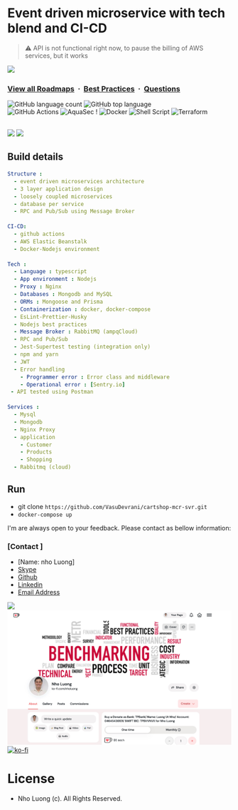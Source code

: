 # Event driven microservice with tech blend and CI-CD
> ⚠️ API is not functional right now, to pause the billing of AWS services, but it works

![](https://i.imgur.com/waxVImv.png)
### [View all Roadmaps](https://github.com/nholuongut/all-roadmaps) &nbsp;&middot;&nbsp; [Best Practices](https://github.com/nholuongut/all-roadmaps/blob/main/public/best-practices/) &nbsp;&middot;&nbsp; [Questions](https://www.linkedin.com/in/nholuong/)

![GitHub language count](https://img.shields.io/github/languages/count/ashleymichaelwilliams/aws-sandbox) ![GitHub top language](https://img.shields.io/github/languages/top/ashleymichaelwilliams/aws-sandbox)<br>
![GitHub Actions](https://img.shields.io/badge/github%20actions-%232671E5.svg?style=for-the-badge&logo=githubactions&logoColor=white) ![AquaSec](https://img.shields.io/badge/aqua-%231904DA.svg?style=for-the-badge&logo=aqua&logoColor=#0018A8) !
![Docker](https://img.shields.io/badge/docker-%230db7ed.svg?style=for-the-badge&logo=docker&logoColor=white) ![Shell Script](https://img.shields.io/badge/shell_script-%23121011.svg?style=for-the-badge&logo=gnu-bash&logoColor=white) ![Terraform](https://img.shields.io/badge/terraform-%235835CC.svg?style=for-the-badge&logo=terraform&logoColor=white)
<br>
</br>

<img src="https://user-images.githubusercontent.com/101383635/235835542-ca1ff6df-8516-49a0-ac4a-e779ccd9c48b.png" width=700/>
<img src="https://user-images.githubusercontent.com/101383635/236002694-81b05db8-4423-4d9e-ac18-0aa2338729d8.png" width=700/>



## Build details

```yaml
Structure :
  - event driven microservices architecture
  - 3 layer application design
  - loosely coupled microservices
  - database per service
  - RPC and Pub/Sub using Message Broker
  
CI-CD:
  - github actions
  - AWS Elastic Beanstalk
  - Docker-Nodejs environment
  
Tech :
  - Language : typescript
  - App environment : Nodejs
  - Proxy : Nginx
  - Databases : Mongodb and MySQL
  - ORMs : Mongoose and Prisma
  - Containerization : docker, docker-compose
  - EsLint-Prettier-Husky
  - Nodejs best practices
  - Message Broker : RabbitMQ (ampqCloud)
  - RPC and Pub/Sub
  - Jest-Supertest testing (integration only)
  - npm and yarn
  - JWT
  - Error handling
    - Programmer error : Error class and middleware
    - Operational error : [Sentry.io]
 - API tested using Postman

Services :
  - Mysql
  - Mongodb
  - Nginx Proxy
  - application
    - Customer
    - Products
    - Shopping
  - Rabbitmq (cloud)
```

## Run
- git clone `https://github.com/VasuDevrani/cartshop-mcr-svr.git`
- `docker-compose up`

I'm are always open to your feedback.  Please contact as bellow information:
### [Contact ]
* [Name: nho Luong]
* [Skype](luongutnho_skype)
* [Github](https://github.com/nholuongut/)
* [Linkedin](https://www.linkedin.com/in/nholuong/)
* [Email Address](luongutnho@hotmail.com)

![](https://i.imgur.com/waxVImv.png)
![](bitfield.png)
[![ko-fi](https://ko-fi.com/img/githubbutton_sm.svg)](https://ko-fi.com/nholuong)

# License
* Nho Luong (c). All Rights Reserved.


